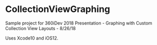 # CollectionViewGraphing
Sample project for 360iDev 2018 Presentation - Graphing with Custom Collection View Layouts - 8/26/18

Uses Xcode10 and iOS12.
